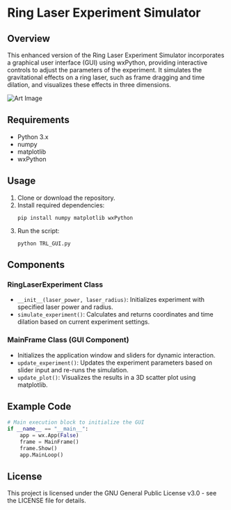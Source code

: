 
# Ring Laser Experiment Simulator

## Overview
This enhanced version of the Ring Laser Experiment Simulator incorporates a graphical user interface (GUI) using wxPython, providing interactive controls to adjust the parameters of the experiment. It simulates the gravitational effects on a ring laser, such as frame dragging and time dilation, and visualizes these effects in three dimensions.

![Art Image](https://github.com/LoQiseaking69/TimeRing-/blob/main/IMG_8634.jpeg) 

## Requirements
- Python 3.x
- numpy
- matplotlib
- wxPython

## Usage
1. Clone or download the repository.
2. Install required dependencies:
   ```
   pip install numpy matplotlib wxPython
   ```
3. Run the script:
   ```
   python TRL_GUI.py
   ```

## Components
### RingLaserExperiment Class
- `__init__(laser_power, laser_radius)`: Initializes experiment with specified laser power and radius.
- `simulate_experiment()`: Calculates and returns coordinates and time dilation based on current experiment settings.

### MainFrame Class (GUI Component)
- Initializes the application window and sliders for dynamic interaction.
- `update_experiment()`: Updates the experiment parameters based on slider input and re-runs the simulation.
- `update_plot()`: Visualizes the results in a 3D scatter plot using matplotlib.

## Example Code
```python
# Main execution block to initialize the GUI
if __name__ == "__main__":
    app = wx.App(False)
    frame = MainFrame()
    frame.Show()
    app.MainLoop()
```

## License
This project is licensed under the GNU General Public License v3.0 - see the LICENSE file for details.